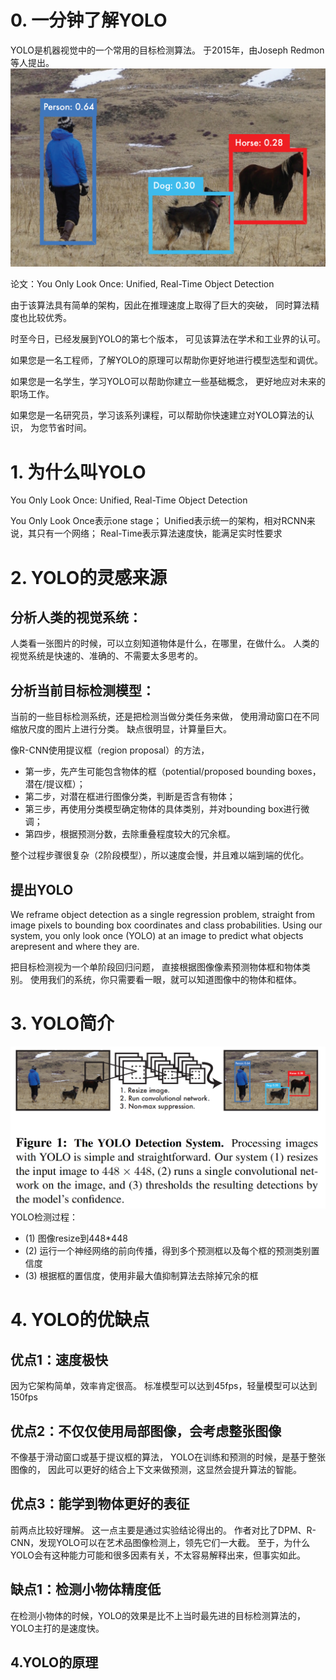 # 0. 一分钟了解YOLO
YOLO是机器视觉中的一个常用的目标检测算法。
于2015年，由Joseph Redmon等人提出。
![img_1.png](img_1.png)

论文：You Only Look Once: Unified, Real-Time Object Detection

由于该算法具有简单的架构，因此在推理速度上取得了巨大的突破，
同时算法精度也比较优秀。

时至今日，已经发展到YOLO的第七个版本，
可见该算法在学术和工业界的认可。

如果您是一名工程师，了解YOLO的原理可以帮助你更好地进行模型选型和调优。

如果您是一名学生，学习YOLO可以帮助你建立一些基础概念，
更好地应对未来的职场工作。

如果您是一名研究员，学习该系列课程，可以帮助你快速建立对YOLO算法的认识，
为您节省时间。


# 1. 为什么叫YOLO
You Only Look Once: Unified, Real-Time Object Detection

You Only Look Once表示one stage；
Unified表示统一的架构，相对RCNN来说，其只有一个网络；
Real-Time表示算法速度快，能满足实时性要求

# 2. YOLO的灵感来源
## 分析人类的视觉系统：

人类看一张图片的时候，可以立刻知道物体是什么，在哪里，在做什么。
人类的视觉系统是快速的、准确的、不需要太多思考的。

## 分析当前目标检测模型：

当前的一些目标检测系统，还是把检测当做分类任务来做，
使用滑动窗口在不同缩放尺度的图片上进行分类。
缺点很明显，计算量巨大。

像R-CNN使用提议框（region proposal）的方法，
- 第一步，先产生可能包含物体的框（potential/proposed bounding boxes，潜在/提议框）；
- 第二步，对潜在框进行图像分类，判断是否含有物体；
- 第三步，再使用分类模型确定物体的具体类别，并对bounding box进行微调；
- 第四步，根据预测分数，去除重叠程度较大的冗余框。

整个过程步骤很复杂（2阶段模型），所以速度会慢，并且难以端到端的优化。

## 提出YOLO
We reframe object detection as a single regression problem, 
straight from image pixels to bounding box coordinates and class probabilities. 
Using our system, you only look once (YOLO) at an image to 
predict what objects arepresent and where they are.

把目标检测视为一个单阶段回归问题，
直接根据图像像素预测物体框和物体类别。
使用我们的系统，你只需要看一眼，就可以知道图像中的物体和框体。

# 3. YOLO简介
![img_2.png](img_2.png)
YOLO检测过程：
- (1) 图像resize到448*448
- (2) 运行一个神经网络的前向传播，得到多个预测框以及每个框的预测类别置信度
- (3) 根据框的置信度，使用非最大值抑制算法去除掉冗余的框

# 4. YOLO的优缺点
## 优点1：速度极快
因为它架构简单，效率肯定很高。
标准模型可以达到45fps，轻量模型可以达到150fps

## 优点2：不仅仅使用局部图像，会考虑整张图像
不像基于滑动窗口或基于提议框的算法，
YOLO在训练和预测的时候，是基于整张图像的，
因此可以更好的结合上下文来做预测，这显然会提升算法的智能。

## 优点3：能学到物体更好的表征
前两点比较好理解。
这一点主要是通过实验结论得出的。
作者对比了DPM、R-CNN，发现YOLO可以在艺术品图像检测上，领先它们一大截。
至于，为什么YOLO会有这种能力可能和很多因素有关，不太容易解释出来，但事实如此。

## 缺点1：检测小物体精度低
在检测小物体的时候，YOLO的效果是比不上当时最先进的目标检测算法的，
YOLO主打的是速度快。


## 4.YOLO的原理




